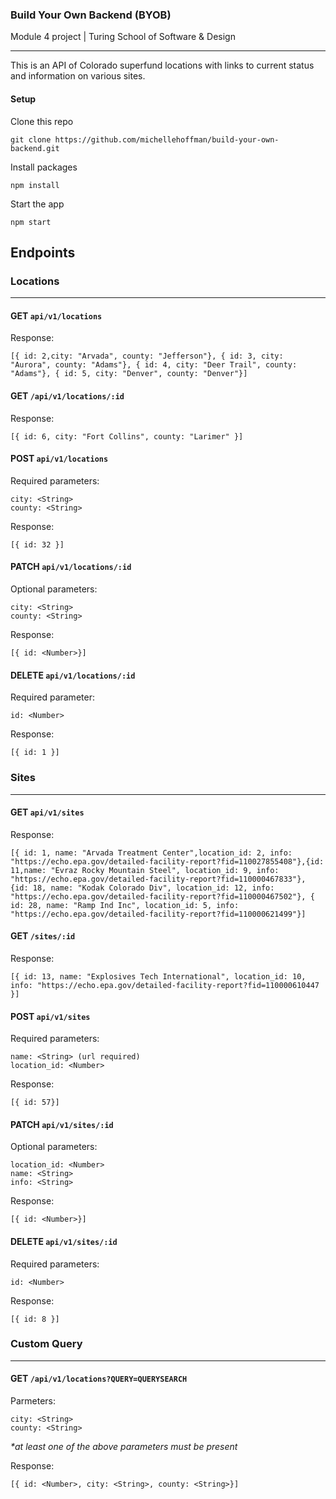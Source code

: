 ### Build Your Own Backend (BYOB)
Module 4 project | Turing School of Software & Design

---

This is an API of Colorado superfund locations with links to current status and information on various sites.

#### Setup
Clone this repo
```
git clone https://github.com/michellehoffman/build-your-own-backend.git
```

Install packages
```
npm install
```

Start the app
```
npm start
```

## Endpoints
### Locations

---

#### GET  `api/v1/locations`

Response: 
```
[{ id: 2,city: "Arvada", county: "Jefferson"}, { id: 3, city: "Aurora", county: "Adams"}, { id: 4, city: "Deer Trail", county: "Adams"}, { id: 5, city: "Denver", county: "Denver"}]
```

#### GET  `/api/v1/locations/:id`

Response: 
```
[{ id: 6, city: "Fort Collins", county: "Larimer" }]
```

#### POST  `api/v1/locations`

Required parameters:
```
city: <String>
county: <String>
```

Response: 
```
[{ id: 32 }]
```

#### PATCH  `api/v1/locations/:id`

Optional parameters:
```
city: <String>
county: <String>
```

Response:
```
[{ id: <Number>}]
```


#### DELETE  `api/v1/locations/:id`

Required parameter:
```
id: <Number>
```

Response: 
```
[{ id: 1 }]
```

### Sites

---

#### GET  `api/v1/sites`

Response: 
```
[{ id: 1, name: "Arvada Treatment Center",location_id: 2, info: "https://echo.epa.gov/detailed-facility-report?fid=110027855408"},{id: 11,name: "Evraz Rocky Mountain Steel", location_id: 9, info: "https://echo.epa.gov/detailed-facility-report?fid=110000467833"}, {id: 18, name: "Kodak Colorado Div", location_id: 12, info: "https://echo.epa.gov/detailed-facility-report?fid=110000467502"}, { id: 28, name: "Ramp Ind Inc", location_id: 5, info: "https://echo.epa.gov/detailed-facility-report?fid=110000621499"}]
```

#### GET  `/sites/:id`

Response:
```
[{ id: 13, name: "Explosives Tech International", location_id: 10, info: "https://echo.epa.gov/detailed-facility-report?fid=110000610447 }]
```

#### POST  `api/v1/sites`

Required parameters:
```
name: <String> (url required)
location_id: <Number>
```

Response: 
```
[{ id: 57}]
```

#### PATCH  `api/v1/sites/:id`

Optional parameters:
```
location_id: <Number>
name: <String>
info: <String>
```

Response:
```
[{ id: <Number>}]
```


#### DELETE  `api/v1/sites/:id`

Required parameters:
```
id: <Number>
```

Response:
```
[{ id: 8 }]
```

### Custom Query

---

#### GET  `/api/v1/locations?QUERY=QUERYSEARCH`

Parmeters:
```
city: <String>
county: <String>
```
_*at least one of the above parameters must be present_

Response:
```
[{ id: <Number>, city: <String>, county: <String>}]
```
